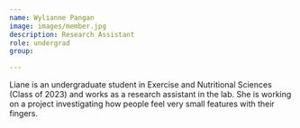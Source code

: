 ```yaml
---
name: Wylianne Pangan
image: images/member.jpg
description: Research Assistant
role: undergrad
group: 

---
```


Liane is an undergraduate student in Exercise and Nutritional Sciences (Class of 2023) and works as a research assistant in the lab. She is working on a project investigating how people feel very small features with their fingers.
